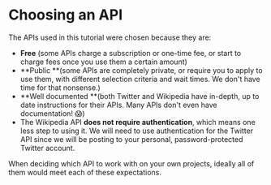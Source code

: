 # Choosing an API

The APIs used in this tutorial were chosen because they are:

* **Free** (some APIs charge a subscription or one-time fee, or start to charge fees once you use them a certain amount\)
* **Public **\(some APIs are completely private, or require you to apply to use them, with different selection criteria and wait times. We don't have time for that nonsense.\)
* **Well documented **\(both Twitter and Wikipedia have in-depth, up to date instructions for their APIs. Many APIs 
don't even have  documentation! 😱)
* The Wikipedia API **does not require authentication**, which means one less step to using it. We will need to use authentication for the Twitter API since we will be posting to your personal, password-protected Twitter account.

When deciding which API to work with on your own projects, ideally all of them would meet each of these expectations. 